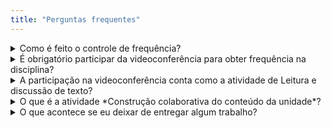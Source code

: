 ```yaml
---
title: "Perguntas frequentes"
---
```


<details>
<summary>Como é feito o controle de frequência?</summary>

A UnB considera oficialmente esta disciplina como sendo "presencial",
portanto temos que controlar a "frequência" ao longo do semestre. Assim,
você deve se fazer "presente" em pelo menos 75 % das semanas do semestre
(12 de 15), **participando** ativa e produtivamente das discussões com a
turma. Para tanto, manifeste-se *com propriedade* nos diversos fóruns
disponíveis no ambiente virtual de aprendizagem ou na própria
videoconferência (apenas estar "logado" na reunião, sem participar
ativamente, não conta).

</details>

<details> <summary>É obrigatório participar da videoconferência para
obter frequência na disciplina?</summary>

Participar da videoconferência **não é obrigatório**. Ela é uma sessão
de discussão do conteúdo e dos trabalhos para quem tiver mais
necessidade de se comunicar oralmente, ou desenvoltura para se expressar
ao vivo. Dependendo do caso, uma conversa rápida pode ser mais eficiente
e esclarecedora do que trocas de mensagens. No entanto, a equipe da
disciplina sempre acompanha os fóruns do Moodle, para quem preferir se
expressar por escrito.

</details>

<details><summary>A participação na videoconferência conta como a
atividade de Leitura e discussão de texto?</summary>

**Não**. A participação na videoconferência pode valer pela "presença"
da semana e pode servir para tirar dúvidas sobre a leitura, mas não
substitui a postagem no fórum de Leitura e discussão de texto daquela
semana.

</details>

<details><summary> O que é a atividade *Construção colaborativa do
conteúdo da unidade*? </summary>

É um ambiente *wiki* (como a Wikipédia) em que você pode postar qualquer
material que tenha ajudado a entender e aprofundar o conteúdo, e que
possa ser útil para outras pessoas: anotações de aula, croquis, dúvidas
já resolvidas, etc. Pense na *wiki* como um livro escrito aos poucos, a
muitas mãos, que complementa o conteúdo disponível no livro-texto e nas
videoaulas.

Também é possível postar dúvidas ou dificuldades, e resolver as
dificuldades das demais pessoas. Todas as páginas da *wiki* podem ser
editadas por todos nós. Portanto, é uma oportunidade para construirmos
conhecimento e entendimento de modo gradual, fazendo ajustes,
complementando e expandindo as anotações que nos precederam.

Em complemento ao fórum específico, você também pode usar a *wiki*
para desenvolver gradualmente o trabalho da unidade em andamento,
resolvendo dificuldades, tirando dúvidas e compartilhando material
pesquisado. Esta atividade *não vale nota*, portanto fique à vontade
para experimentar sem medo de "errar"!

</details>

<details><summary>O que acontece se eu deixar de entregar algum
trabalho?</summary>

**Leitura e discussão de textos:** você precisa obter no mínimo 10
pontos nas 15 atividades de leitura e discussão de texto ao longo do
semestre (cada atividade vale 1 ponto; a primeira, na semana de
adaptação inicial *antes* da Unidade I, não conta para essas 10, mas
vale ponto extra). Atingidos os 10 pontos, você não precisa postar mais
discussões de texto.

**Trabalhos das unidades:** Você precisa entregar *todos* os três
trabalhos (um para cada unidade). Não há pontuação mínima para *cada*
trabalho desde que você obtenha a menção final MM, considerando todas as
notas do semestre e seus pesos.

Se você não obtiver 10 pontos nas atividades de Leitura e discussão de
textos, ou deixar de entregar qualquer um dos três trabalhos de unidade,
você ficará com a menção final `SR` **independentemente da média
alcançada**.

</details>

